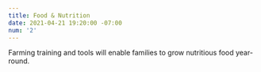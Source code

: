```yaml
---
title: Food & Nutrition
date: 2021-04-21 19:20:00 -07:00
num: '2'
---
```


Farming training and tools will enable families to grow nutritious food year-round.
